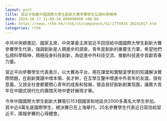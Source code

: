 ```yaml
---
layout: post
title: 習近平勉勵中國國際大學生創新大賽參賽學生弘揚科學精神
date: 2024-10-17 11:09:54.000000000 +08:00
link: https://news.rthk.hk/rthk/ch/component/k2/1774934-20241017.htm
categories: rthk
---
```


中共中央總書記、國家主席、中央軍委主席習近平回信給中國國際大學生創新大賽參賽學生代表，強調創新是人類進步的源泉，青年是創新的重要生力軍，希望他們弘揚科學精神，積極投身科技創新，為促進中外科技交流、推動科技進步貢獻青春力量。

習近平向參賽學生代表表示，以大賽為平台，用在課堂和實驗室學到的知識解決實際問題，在創新實踐中增本領、長才幹，在互學互鑒中增進中外青年的友誼，很有意義，又說全社會都要關心青年的成長和發展，營造良好創新創業氛圍，讓廣大青年在中國式現代化的廣闊天地中更好展現才華。

今年中國國際大學生創新大賽吸引153個國家和地區共2000多萬名大學生參加，其中近4萬名是國際學生，總決賽已在上海舉行。25名參賽學生代表近日寫信給習近平，匯報參賽的心得體會。
